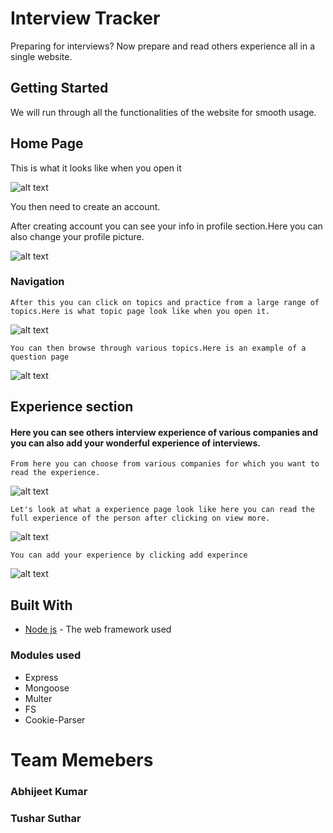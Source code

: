 # Interview Tracker

Preparing for interviews? Now prepare and read others experience all in a single website.

## Getting Started

We will run through all the functionalities of the website for smooth usage.

## Home Page

This is what it looks like when you open it

![alt text](https://github.com/code-netizen/interview-tracker/blob/images/Screenshot%20(152).png)

You then need to create an account.

After creating account you can see your info in profile section.Here you can also change your profile picture.

![alt text](https://github.com/code-netizen/interview-tracker/blob/images/Screenshot%20(154).png)

### Navigation
```
After this you can click on topics and practice from a large range of topics.Here is what topic page look like when you open it.
```
![alt text](https://github.com/code-netizen/interview-tracker/blob/images/Screenshot%20(155).png)

```
You can then browse through various topics.Here is an example of a question page
```
![alt text](https://github.com/code-netizen/interview-tracker/blob/images/Screenshot%20(156).png)



## Experience section

#### Here you can see others interview experience of various companies and you can also add your wonderful experience of interviews. 

```
From here you can choose from various companies for which you want to read the experience.

```
![alt text](https://github.com/code-netizen/interview-tracker/blob/images/Screenshot%20(157).png)

```
Let's look at what a experience page look like here you can read the full experience of the person after clicking on view more.

```
![alt text](https://github.com/code-netizen/interview-tracker/blob/images/Screenshot%20(158).png)


```
You can add your experience by clicking add experince

```
![alt text](https://github.com/code-netizen/interview-tracker/blob/images/Screenshot%20(159).png)



## Built With

* [Node js](https://nodejs.org/en/) - The web framework used

### Modules used
* Express
* Mongoose
* Multer
* FS
* Cookie-Parser


# Team Memebers

### Abhijeet Kumar
### Tushar Suthar

